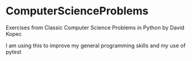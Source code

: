 # ComputerScienceProblems
Exercises from Classic Computer Science Problems in Python by David Kopec

I am using this to improve my general programming skills and my use of pytest

